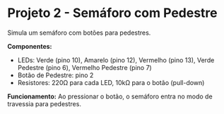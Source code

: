 # Projeto 2 - Semáforo com Pedestre

Simula um semáforo com botões para pedestres.

**Componentes:**
- LEDs: Verde (pino 10), Amarelo (pino 12), Vermelho (pino 13), Verde Pedestre (pino 6), Vermelho Pedestre (pino 7)
- Botão de Pedestre: pino 2
- Resistores: 220Ω para cada LED, 10kΩ para o botão (pull-down)

**Funcionamento:** Ao pressionar o botão, o semáforo entra no modo de travessia para pedestres.

